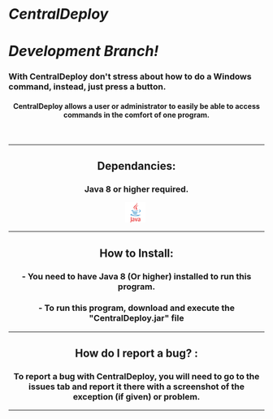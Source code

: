 # *CentralDeploy*
# *Development Branch!*
### <h3>With CentralDeploy don't stress about how to do a Windows command, instead, just press a button.</h3>
<div id="infoslogan" align="center">
<h4>CentralDeploy allows a user or administrator to easily be able to access commands in the comfort of one program.</h4>

</div>
 <div id="info" align="center">
<img src="https://komarev.com/ghpvc/?username=ISlip3890DevelopmentTools&style=flat-square&color=blue" alt=""/> 
</div>

---
<div id="dependancies" align="center">

<h2>Dependancies:</h2>

 <h3>Java 8 or higher required.</h3>
 <img src="https://github.com/devicons/devicon/blob/master/icons/java/java-original-wordmark.svg" title="Java" alt="Java" width="40" height="40"/>&nbsp;
 </div>
 
 ---
 
 <div id="installation" align="center">

<h2>How to Install:</h2>

 <h3>- You need to have Java 8 (Or higher) installed to run this program.</h3>
 <h3>- To run this program, download and execute the "CentralDeploy.jar" file</h3>
 </div>
 
---

 <div id="rpbug" align="center">

<h2>How do I report a bug? :</h2>

 <h3>To report a bug with CentralDeploy, you will need to go to the issues tab and report it there with a screenshot of the exception (if given) or problem.</h3>
 </div>
 
 ---
